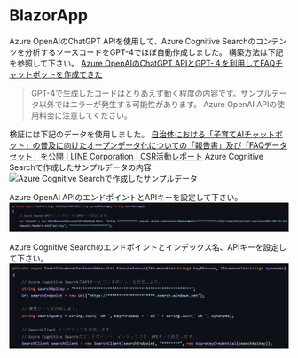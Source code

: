 # BlazorApp

Azure OpenAIのChatGPT APIを使用して、Azure Cognitive Searchのコンテンツを分析するソースコードをGPT-4でほぼ自動作成しました。
構築方法は下記を参照して下さい。
[Azure OpenAIのChatGPT APIとGPT-４を利用してFAQチャットボットを作成できた](https://blog.jbs.co.jp/entry/2023/04/05/130703)

>GPT-4で生成したコードはとりあえず動く程度の内容です。サンプルデータ以外ではエラーが発生する可能性があります。
>Azure OpenAI APIの使用料金に注意してください。

検証には下記のデータを使用しました。
[自治体における「子育てAIチャットボット」の普及に向けたオープンデータ化についての「報告書」及び「FAQデータセット」を公開 | LINE Corporation | CSR活動レポート](https://linecorp.com/ja/csr/newslist/ja/2020/260)
Azure Cognitive Searchで作成したサンプルデータの内容
![Azure Cognitive Searchで作成したサンプルデータ](https://cdn-ak.f.st-hatena.com/images/fotolife/j/jbs_mkabuki/20230329/20230329165058.png)

Azure OpenAI APIのエンドポイントとAPIキーを設定して下さい。
![Azure OpenAI APIのエンドポイントとAPIキー](https://github.com/mkabuki/BlazorApp/blob/master/image/CallOpenAIAPI%E3%81%AE%E8%A8%AD%E5%AE%9A.png?raw=true)

Azure Cognitive Searchのエンドポイントとインデックス名、APIキーを設定して下さい。
![Azure Cognitive Searchのエンドポイントとインデックス名とAPIキー](https://github.com/mkabuki/BlazorApp/blob/master/image/ExecuteSearch%E3%81%AE%E8%A8%AD%E5%AE%9A.png?raw=true)



